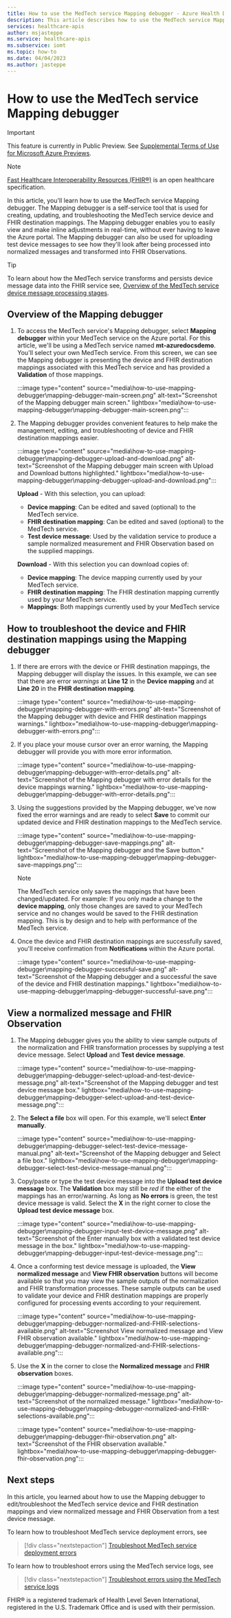 ```yaml
---
title: How to use the MedTech service Mapping debugger - Azure Health Data Services
description: This article describes how to use the MedTech service Mapping debugger.
services: healthcare-apis
author: msjasteppe
ms.service: healthcare-apis
ms.subservice: iomt
ms.topic: how-to
ms.date: 04/04/2023
ms.author: jasteppe
---
```


# How to use the MedTech service Mapping debugger

> [!IMPORTANT]
> This feature is currently in Public Preview. See [Supplemental Terms of Use for Microsoft Azure Previews](https://azure.microsoft.com/support/legal/preview-supplemental-terms/).

> [!NOTE]
> [Fast Healthcare Interoperability Resources (FHIR&#174;)](https://www.hl7.org/fhir/) is an open healthcare specification.

In this article, you'll learn how to use the MedTech service Mapping debugger. The Mapping debugger is a self-service tool that is used for creating, updating, and troubleshooting the MedTech service device and FHIR destination mappings. The Mapping debugger enables you to easily view and make inline adjustments in real-time, without ever having to leave the Azure portal. The Mapping debugger can also be used for uploading test device messages to see how they'll look after being processed into normalized messages and transformed into FHIR Observations.

> [!TIP]
> To learn about how the MedTech service transforms and persists device message data into the FHIR service see, [Overview of the MedTech service device message processing stages](overview-of-device-message-processing-stages.md).

## Overview of the Mapping debugger

1. To access the MedTech service's Mapping debugger, select **Mapping debugger** within your MedTech service on the Azure portal. For this article, we'll be using a MedTech service named **mt-azuredocsdemo**. You'll select your own MedTech service. From this screen, we can see the Mapping debugger is presenting the device and FHIR destination mappings associated with this MedTech service and has provided a **Validation** of those mappings.

   :::image type="content" source="media\how-to-use-mapping-debugger\mapping-debugger-main-screen.png" alt-text="Screenshot of the Mapping debugger main screen." lightbox="media\how-to-use-mapping-debugger\mapping-debugger-main-screen.png":::

2. The Mapping debugger provides convenient features to help make the management, editing, and troubleshooting of device and FHIR destination mappings easier.

   :::image type="content" source="media\how-to-use-mapping-debugger\mapping-debugger-upload-and-download.png" alt-text="Screenshot of the Mapping debugger main screen with Upload and Download buttons highlighted." lightbox="media\how-to-use-mapping-debugger\mapping-debugger-upload-and-download.png":::

   **Upload** - With this selection, you can upload:
    - **Device mapping**: Can be edited and saved (optional) to the MedTech service.
    - **FHIR destination mapping**: Can be edited and saved (optional) to the MedTech service.
    - **Test device message**: Used by the validation service to produce a sample normalized measurement and FHIR Observation based on the supplied mappings.

   **Download** - With this selection you can download copies of:
     - **Device mapping**: The device mapping currently used by your MedTech service.
     - **FHIR destination mapping**: The FHIR destination mapping currently used by your MedTech service.
     - **Mappings**: Both mappings currently used by your MedTech service

## How to troubleshoot the device and FHIR destination mappings using the Mapping debugger

1. If there are errors with the device or FHIR destination mappings, the Mapping debugger will display the issues. In this example, we can see that there are error *warnings* at **Line 12** in the **Device mapping** and at **Line 20** in the **FHIR destination mapping**.

   :::image type="content" source="media\how-to-use-mapping-debugger\mapping-debugger-with-errors.png" alt-text="Screenshot of the Mapping debugger with device and FHIR destination mappings warnings." lightbox="media\how-to-use-mapping-debugger\mapping-debugger-with-errors.png":::

2. If you place your mouse cursor over an error warning, the Mapping debugger will provide you with more error information.

   :::image type="content" source="media\how-to-use-mapping-debugger\mapping-debugger-with-error-details.png" alt-text="Screenshot of the Mapping debugger with error details for the device mappings warning." lightbox="media\how-to-use-mapping-debugger\mapping-debugger-with-error-details.png":::

3. Using the suggestions provided by the Mapping debugger, we've now fixed the error warnings and are ready to select **Save** to commit our updated device and FHIR destination mappings to the MedTech service.

   :::image type="content" source="media\how-to-use-mapping-debugger\mapping-debugger-save-mappings.png" alt-text="Screenshot of the Mapping debugger and the Save button." lightbox="media\how-to-use-mapping-debugger\mapping-debugger-save-mappings.png":::

   > [!NOTE]
   > The MedTech service only saves the mappings that have been changed/updated. For example: If you only made a change to the **device mapping**, only those changes are saved to your MedTech service and no changes would be saved to the FHIR destination mapping. This is by design and to help with performance of the MedTech service.

4. Once the device and FHIR destination mappings are successfully saved, you'll receive confirmation from **Notifications** within the Azure portal.

   :::image type="content" source="media\how-to-use-mapping-debugger\mapping-debugger-successful-save.png" alt-text="Screenshot of the Mapping debugger and a successful the save of the device and FHIR destination mappings." lightbox="media\how-to-use-mapping-debugger\mapping-debugger-successful-save.png":::

## View a normalized message and FHIR Observation

1. The Mapping debugger gives you the ability to view sample outputs of the normalization and FHIR transformation processes by supplying a test device message. Select **Upload** and **Test device message**.

   :::image type="content" source="media\how-to-use-mapping-debugger\mapping-debugger-select-upload-and-test-device-message.png" alt-text="Screenshot of the Mapping debugger and test device message box." lightbox="media\how-to-use-mapping-debugger\mapping-debugger-select-upload-and-test-device-message.png":::

2. The **Select a file** box will open. For this example, we'll select **Enter manually**.

   :::image type="content" source="media\how-to-use-mapping-debugger\mapping-debugger-select-test-device-message-manual.png" alt-text="Screenshot of the Mapping debugger and Select a file box." lightbox="media\how-to-use-mapping-debugger\mapping-debugger-select-test-device-message-manual.png":::

3. Copy/paste or type the test device message into the **Upload test device message** box. The **Validation** box may still be *red* if the either of the mappings has an error/warning. As long as **No errors** is green, the test device message is valid. Select the **X** in the right corner to close the **Upload test device message** box.  

   :::image type="content" source="media\how-to-use-mapping-debugger\mapping-debugger-input-test-device-message.png" alt-text="Screenshot of the Enter manually box with a validated test device message in the box." lightbox="media\how-to-use-mapping-debugger\mapping-debugger-input-test-device-message.png":::

4. Once a conforming test device message is uploaded, the **View normalized message** and **View FHIR observation** buttons will become available so that you may view the sample outputs of the normalization and FHIR transformation processes. These sample outputs can be used to validate your device and FHIR destination mappings are properly configured for processing events according to your requirement.

   :::image type="content" source="media\how-to-use-mapping-debugger\mapping-debugger-normalized-and-FHIR-selections-available.png" alt-text="Screenshot View normalized message and View FHIR observation available." lightbox="media\how-to-use-mapping-debugger\mapping-debugger-normalized-and-FHIR-selections-available.png":::

5. Use the **X** in the corner to close the **Normalized message** and **FHIR observation** boxes.

   :::image type="content" source="media\how-to-use-mapping-debugger\mapping-debugger-normalized-message.png" alt-text="Screenshot of the normalized message." lightbox="media\how-to-use-mapping-debugger\mapping-debugger-normalized-and-FHIR-selections-available.png":::

   :::image type="content" source="media\how-to-use-mapping-debugger\mapping-debugger-fhir-observation.png" alt-text="Screenshot of the FHIR observation available." lightbox="media\how-to-use-mapping-debugger\mapping-debugger-fhir-observation.png":::

## Next steps

In this article, you learned about how to use the Mapping debugger to edit/troubleshoot the MedTech service device and FHIR destination mappings and view normalized message and FHIR Observation from a test device message.

To learn how to troubleshoot MedTech service deployment errors, see

> [!div class="nextstepaction"]
> [Troubleshoot MedTech service deployment errors](troubleshoot-errors-deployment.md)

To learn how to troubleshoot errors using the MedTech service logs, see

> [!div class="nextstepaction"]
> [Troubleshoot errors using the MedTech service logs](troubleshoot-errors-logs.md)

FHIR&#174; is a registered trademark of Health Level Seven International, registered in the U.S. Trademark Office and is used with their permission.
 